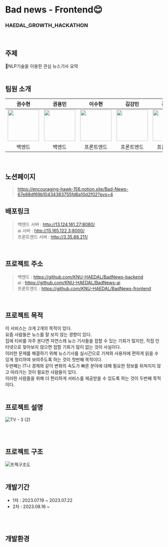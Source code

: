 # Bad news - Frontend😊
### HAEDAL_GROWTH_HACKATHON
<br>

## 주제
📰NLP기술을 이용한 관심 뉴스기사 요약
<br>
<br>

## 팀원 소개
| 권수현 | 권용민 | 이수현 | 김강민 | 김민주 |
| :-----: | :-----: | :-----: | :-----: | :-----: |
| [<img src="https://github.com/kwonssshyeon.png" width="100px">](https://github.com/kwonssshyeon) | [<img src="https://github.com/rnjs5540.png" width="100px">](https://github.com/rnjs5540) | [<img src="https://github.com/DingX2.png" width="100px">](https://github.com/DingX2) | [<img src="https://github.com/dobbymin.png" width="100px">](https://github.com/dobbymin) | [<img src="https://github.com/joojjang.png" width="100px">](https://github.com/joojjang) | 
| 백엔드 | 백엔드 | 프론트엔드 | 프론트엔드 | 프론트엔드
<br>

## 노션페이지
> https://encouraging-hawk-156.notion.site/Bad-News-67e88df69b10434383755fd6a10d2f02?pvs=4
## 배포링크
> 백엔드 서버 : http://13.124.161.27:8080/
> <br>
> ai 서버 : http://15.165.122.3:8000/
> <br>
> 프론트엔드 서버 : http://3.35.88.211/
<br>

## 프로젝트 주소
> 백엔드 : https://github.com/KNU-HAEDAL/BadNews-backend
> <br>
> ai : https://github.com/KNU-HAEDAL/BadNews-ai
> <br>
> 프론트엔드 : https://github.com/KNU-HAEDAL/BadNews-frontend
<br>


## 프로젝트 목적
이 서비스는 크게 2개의 목적이 있다.
<br>
요즘 사람들은 뉴스를 잘 보지 않는 경향이 있다.
<br>
집에 티비를 자주 본다면 자연스레 뉴스 기사들을 접할 수 있는 기회가 많지만, 직접 인터넷으로 찾아보지 않으면 접할 기회가 많이 없는 것이 사실이다.
<br>
이러한 문제를 해결하기 위해 뉴스기사를 실시간으로 가져와 사용자에 편하게 읽을 수 있게 정리하여 보여주도록 하는 것이 첫번째 목적이다.
<br>
두번째는 IT나 경제와 같이 변화의 속도가 빠른 분야에 대해 필요한 정보를 뒤쳐지지 않고 따라가는 것이 필요한 사람들이 있다.
<br>
이러한 사람들을 위해 더 편리하게 서비스를 제공받을 수 있도록 하는 것이 두번째 목적이다.
<br>
<br>


## 프로젝트 설명
![TV - 3 (2)](https://github.com/KNU-HAEDAL/BadNews-backend/assets/104684033/b0b59c42-8a8e-4683-814f-ad150a7d2811)

<br>
<br>

## 프로젝트 구조
![프젝구조도](https://github.com/KNU-HAEDAL/BadNews-backend/assets/104684033/312c0981-5e49-41f5-9907-05a3842d3681)
<br>
<br>

## 개발기간
- 1차 : 2023.07.19 ~ 2023.07.22
- 2차 : 2023.08.16 ~
<br>
<br>

## 개발환경

  
<br>
<br>


